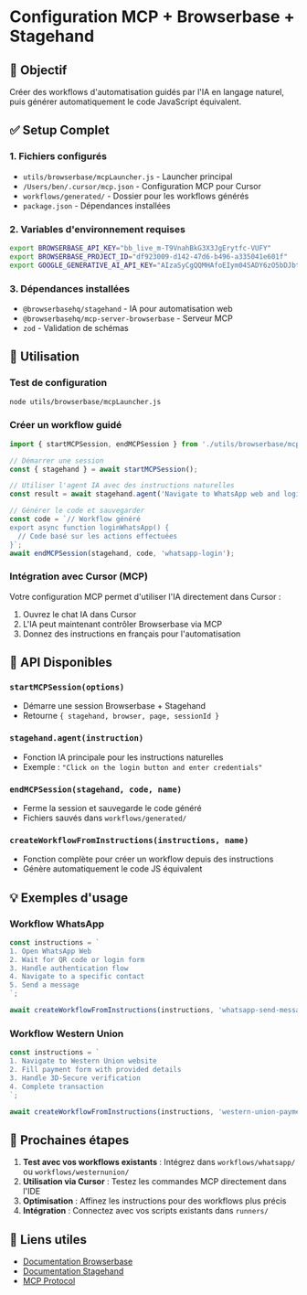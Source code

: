 # Configuration MCP + Browserbase + Stagehand

## 🎯 **Objectif**
Créer des workflows d'automatisation guidés par l'IA en langage naturel, puis générer automatiquement le code JavaScript équivalent.

## ✅ **Setup Complet**

### 1. **Fichiers configurés**
- `utils/browserbase/mcpLauncher.js` - Launcher principal
- `/Users/ben/.cursor/mcp.json` - Configuration MCP pour Cursor
- `workflows/generated/` - Dossier pour les workflows générés
- `package.json` - Dépendances installées

### 2. **Variables d'environnement requises**
```bash
export BROWSERBASE_API_KEY="bb_live_m-T9VnahBkG3X3JgErytfc-VUFY"
export BROWSERBASE_PROJECT_ID="df923009-d142-47d6-b496-a335041e601f" 
export GOOGLE_GENERATIVE_AI_API_KEY="AIzaSyCgQQMHAfoEIym04SADY6zO5bDJbt0muyM"
```

### 3. **Dépendances installées**
- `@browserbasehq/stagehand` - IA pour automatisation web
- `@browserbasehq/mcp-server-browserbase` - Serveur MCP
- `zod` - Validation de schémas

## 🚀 **Utilisation**

### Test de configuration
```bash
node utils/browserbase/mcpLauncher.js
```

### Créer un workflow guidé
```javascript
import { startMCPSession, endMCPSession } from './utils/browserbase/mcpLauncher.js';

// Démarrer une session
const { stagehand } = await startMCPSession();

// Utiliser l'agent IA avec des instructions naturelles
const result = await stagehand.agent('Navigate to WhatsApp web and login');

// Générer le code et sauvegarder
const code = `// Workflow généré
export async function loginWhatsApp() {
  // Code basé sur les actions effectuées
}`;
await endMCPSession(stagehand, code, 'whatsapp-login');
```

### Intégration avec Cursor (MCP)
Votre configuration MCP permet d'utiliser l'IA directement dans Cursor :
1. Ouvrez le chat IA dans Cursor
2. L'IA peut maintenant contrôler Browserbase via MCP
3. Donnez des instructions en français pour l'automatisation

## 🔧 **API Disponibles**

### `startMCPSession(options)`
- Démarre une session Browserbase + Stagehand
- Retourne `{ stagehand, browser, page, sessionId }`

### `stagehand.agent(instruction)`
- Fonction IA principale pour les instructions naturelles
- Exemple : `"Click on the login button and enter credentials"`

### `endMCPSession(stagehand, code, name)`
- Ferme la session et sauvegarde le code généré
- Fichiers sauvés dans `workflows/generated/`

### `createWorkflowFromInstructions(instructions, name)`
- Fonction complète pour créer un workflow depuis des instructions
- Génère automatiquement le code JS équivalent

## 💡 **Exemples d'usage**

### Workflow WhatsApp
```javascript
const instructions = `
1. Open WhatsApp Web
2. Wait for QR code or login form
3. Handle authentication flow
4. Navigate to a specific contact
5. Send a message
`;

await createWorkflowFromInstructions(instructions, 'whatsapp-send-message');
```

### Workflow Western Union
```javascript
const instructions = `
1. Navigate to Western Union website
2. Fill payment form with provided details
3. Handle 3D-Secure verification
4. Complete transaction
`;

await createWorkflowFromInstructions(instructions, 'western-union-payment');
```

## 🎯 **Prochaines étapes**

1. **Test avec vos workflows existants** : Intégrez dans `workflows/whatsapp/` ou `workflows/westernunion/`
2. **Utilisation via Cursor** : Testez les commandes MCP directement dans l'IDE
3. **Optimisation** : Affinez les instructions pour des workflows plus précis
4. **Intégration** : Connectez avec vos scripts existants dans `runners/`

## 🔗 **Liens utiles**
- [Documentation Browserbase](https://docs.browserbase.com)
- [Documentation Stagehand](https://docs.stagehand.dev) 
- [MCP Protocol](https://modelcontextprotocol.io)
